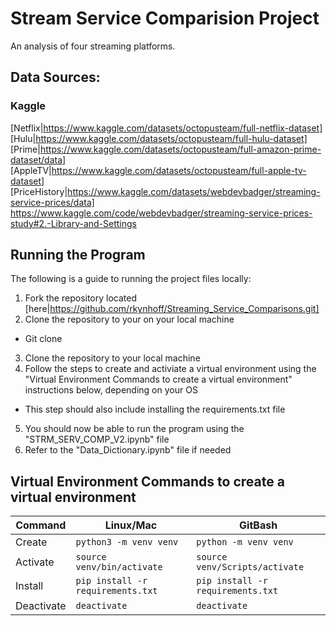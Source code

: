 # **Stream Service Comparision Project**
An analysis of four streaming platforms.

## __Data Sources:__

### Kaggle
[Netflix|https://www.kaggle.com/datasets/octopusteam/full-netflix-dataset]
[Hulu|https://www.kaggle.com/datasets/octopusteam/full-hulu-dataset]
[Prime|https://www.kaggle.com/datasets/octopusteam/full-amazon-prime-dataset/data]
[AppleTV|https://www.kaggle.com/datasets/octopusteam/full-apple-tv-dataset]
[PriceHistory|https://www.kaggle.com/datasets/webdevbadger/streaming-service-prices/data]
https://www.kaggle.com/code/webdevbadger/streaming-service-prices-study#2.-Library-and-Settings 


## __Running the Program__
The following is a guide to running the project files locally: 
1. Fork the repository located [here|https://github.com/rkynhoff/Streaming_Service_Comparisons.git]
2. Clone the repository to your on your local machine
- Git clone <repo url here>
3. Clone the repository to your local machine
4. Follow the steps to create and activiate a virtual environment using the "Virtual Environment Commands to create a virtual environment" instructions below, depending on your OS
- This step should also include installing the requirements.txt file
5. You should now be able to run the program using the "STRM_SERV_COMP_V2.ipynb" file
6. Refer to the "Data_Dictionary.ipynb" file if needed

## Virtual Environment Commands to create a virtual environment
| Command | Linux/Mac | GitBash |
| ------- | --------- | ------- |
| Create | `python3 -m venv venv` | `python -m venv venv` |
| Activate | `source venv/bin/activate` | `source venv/Scripts/activate` |
| Install | `pip install -r requirements.txt` | `pip install -r requirements.txt` |
| Deactivate | `deactivate` | `deactivate` |